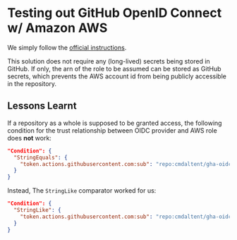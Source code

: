# Testing out GitHub OpenID Connect w/ Amazon AWS

We simply follow the [official instructions](https://docs.github.com/en/actions/deployment/security-hardening-your-deployments/configuring-openid-connect-in-amazon-web-services).

This solution does not require any (long-lived) secrets being stored in GitHub.
If only, the arn of the role to be assumed can be stored as GitHub secrets, which prevents the AWS account id from
being publicly accessible in the repository.

## Lessons Learnt

If a repository as a whole is supposed to be granted access, the following condition for the trust relationship
between OIDC provider and AWS role does **not** work:

```json
"Condition": {
  "StringEquals": {
    "token.actions.githubusercontent.com:sub": "repo:cmdaltent/gha-oidc-test:*"
  }
}
```

Instead, The `StringLike` comparator worked for us:

```json
"Condition": {
  "StringLike": {
    "token.actions.githubusercontent.com:sub": "repo:cmdaltent/gha-oidc-test:*"
  }
}
```
